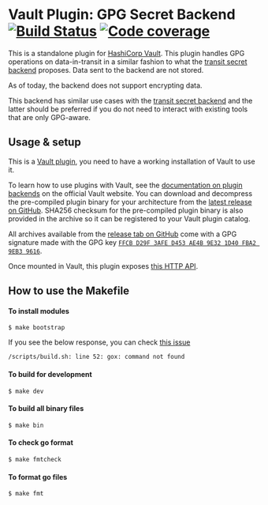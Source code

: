 # Vault Plugin: GPG Secret Backend [![Build Status](https://github.com/LeSuisse/vault-gpg-plugin/workflows/CI/badge.svg)](https://github.com/LeSuisse/vault-gpg-plugin/actions?query=workflow%3ACI) [![Code coverage](https://codecov.io/gh/LeSuisse/vault-gpg-plugin/branch/master/graph/badge.svg)](https://codecov.io/gh/LeSuisse/vault-gpg-plugin)

This is a standalone plugin for [HashiCorp Vault](https://www.github.com/hashicorp/vault).
This plugin handles GPG operations on data-in-transit in a similar fashion to what the
[transit secret backend](https://www.vaultproject.io/docs/secrets/transit) proposes.
Data sent to the backend are not stored.

As of today, the backend does not support encrypting data.

This backend has similar use cases with the [transit secret backend](https://www.vaultproject.io/docs/secrets/transit)
and the latter should be preferred if you do not need to interact with existing tools that are only GPG-aware.

## Usage & setup

This is a [Vault plugin](https://www.vaultproject.io/docs/internals/plugins.html), you need to have a working installation
of Vault to use it.

To learn how to use plugins with Vault, see the [documentation on plugin backends](https://www.vaultproject.io/docs/plugin)
on the official Vault website. You can download and decompress the pre-compiled plugin binary for your architecture
from the [latest release on GitHub](https://github.com/LeSuisse/vault-gpg-plugin/releases). SHA256 checksum for the
pre-compiled plugin binary is also provided in the archive so it can be registered to your Vault plugin catalog.

All archives available from the [release tab on GitHub](https://github.com/LeSuisse/vault-gpg-plugin/releases) come with
a GPG signature made with the GPG key [`FFCB D29F 3AFE D453 AE4B 9E32 1D40 FBA2 9EB3 9616`](https://sks-keyservers.net/pks/lookup?op=get&search=0xFFCBD29F3AFED453AE4B9E321D40FBA29EB39616).

Once mounted in Vault, this plugin exposes [this HTTP API](docs/http-api.md).

## How to use the Makefile
#### To install modules
```
$ make bootstrap
```
If you see the below response, you can check [this issue](https://github.com/hashicorp/vault/issues/1288)
```
/scripts/build.sh: line 52: gox: command not found
```

#### To build for development
```
$ make dev
```

#### To build all binary files
```
$ make bin
```

#### To check go format
```
$ make fmtcheck
```

#### To format go files
```
$ make fmt
```